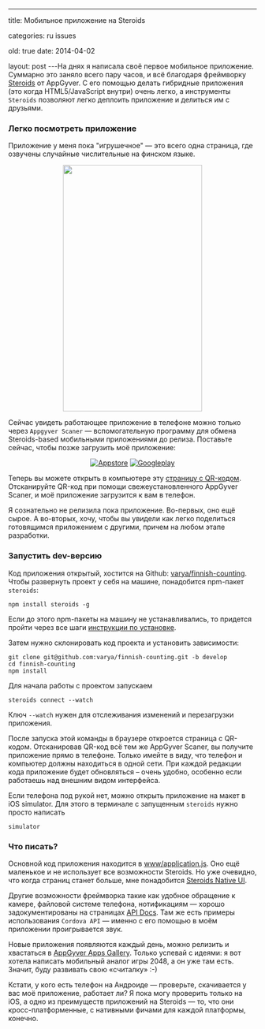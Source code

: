 ---

title: Мобильное приложение на Steroids

categories: ru issues

old: true
date: 2014-04-02

layout: post
---На днях я написала своё первое мобильное приложение. Суммарно это заняло всего
пару часов, и всё благодаря фреймворку
[Steroids](http://www.appgyver.com/steroids) от AppGyver. С его помощью делать
гибридные приложения (это когда HTML5/JavaScript внутри) очень легко, а
инструменты `Steroids` позволяют легко деплоить приложение и делиться им с
друзьями.<excerpt/>

### Легко посмотреть приложение

Приложение у меня пока "игрушечное" — это всего одна страница, где озвучены
случайные числительные на финском языке.

<div style="text-align:center;">
<img
src="http://img-fotki.yandex.ru/get/9827/14441195.30/0_81ae7_60ff43b1_L.png"
width="282" height="500" title="" alt="" border="0"/>
</div>

Сейчас увидеть работающее приложение в телефоне можно только через `Appgyver Scaner` — вспомогательную программу для обмена Steroids-based мобильными
приложениями до релиза. Поставьте сейчас, чтобы позже загрузить моё приложение:

<div style="text-align:center;">
<a href="https://itunes.apple.com/us/app/appgyver-scanner/id575076515?mt=8"
target="_blank"><img alt="Appstore" class="appstore_icon"
src="https://share.appgyver.com/assets/appstore-df950585b54bd081a7826913fc715cd4.png"/></a>
<a href="https://play.google.com/store/apps/details?id=com.appgyver.android&amp;feature=nav_result#?t=W251bGwsMSwxLDMsImNvbS5hcHBneXZlci5hbmRyb2lkIl0."
target="_blank"><img alt="Googleplay" class="appstore_icon"
src="https://share.appgyver.com/assets/googleplay-2cef882d62e402fbdbfe8cdac5794069.png"/></a>
</div>

Теперь вы можете открыть в компьютере эту
[страницу с QR-кодом](http://bit.ly/finnish-counting-001). Отсканируйте QR-код
при помощи
свежеустановленного AppGyver Scaner, и моё приложение загрузится к вам в
телефон.

Я сознательно не релизила пока приложение. Во-первых, оно ещё сырое. А
во-вторых, хочу, чтобы вы увидели как легко поделиться готовящимся
приложением с другими, причем на любом этапе разработки.

### Запустить dev-версию

Код приложения открытый, хостится на Github:
[varya/finnish-counting](https://github.com/varya/finnish-counting). Чтобы
развернуть проект у себя на машине, понадобится npm-пакет `steroids`:

```
npm install steroids -g
```

Если до этого npm-пакеты на машину не устанавливались, то придется пройти через
все шаги [инструкции по
установке](http://academy.appgyver.com/categories/1/contents/1).

Затем нужно склонировать код проекта и установить зависимости:

```
git clone git@github.com:varya/finnish-counting.git -b develop
cd finnish-counting
npm install
```

Для начала работы с проектом запускаем

```
steroids connect --watch
```

Ключ `--watch` нужен для отслеживания изменений и перезагрузки приложения.

После запуска этой команды в браузере откроется страница с QR-кодом.
Отсканировав QR-код всё тем же AppGyver Scaner, вы получите приложение прямо в
телефоне. Только имейте в виду, что телефон и компьютер должны находиться в
одной сети. При каждой редакции кода приложение будет обновляться – очень
удобно, особенно если работаешь над внешним видом интерфейса.

Если телефона под рукой нет, можно открыть приложение на макет в iOS simulator.
Для этого в терминале с запущенным `steroids` нужно просто написать

```
simulator
```

### Что писать?

Основной код приложения находится в
[www/application.js](https://github.com/varya/finnish-counting/blob/vesions/0.0.1/www/javascripts/application.js).
Оно ещё маленькое и не использует все возможности Steroids. Но уже очевидно, что
когда страниц станет больше, мне понадобится [Steroids Native
UI](http://docs.appgyver.com/en/edge/steroids_Steroids%20Native%20UI_index.md.html#Steroids%C2%A0Native%C2%A0UI).

Другие возможности фреймворка такие как удобное обращение к камере, файловой
системе телефона, нотификациям — хорошо задокументированы на страницах [API
Docs](http://docs.appgyver.com/en/edge/index.html). Там же есть примеры
использования `Cordova API` — именно с его помощью в моём приложении
проигрывается звук.

Новые приложения появляются каждый день, можно релизить и хвастаться в [AppGyver
Apps Gallery](http://x.appgyver.com/xapps). Только успевай с идеями: я вот
хотела написать мобильный аналог игры 2048, а он уже там есть. Значит, буду
развивать свою «считалку» :-)

Кстати, у кого есть телефон на Андроиде — проверьте, скачивается у вас моё
приложение, работает ли? Я пока могу проверить только на iOS, а одно из
преимуществ приложений на Steroids — то, что они кросс-платформенные, с
нативными фичами для каждой платформы, конечно.
